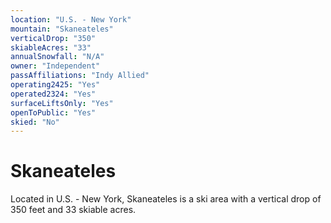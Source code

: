 ```yaml
---
location: "U.S. - New York"
mountain: "Skaneateles"
verticalDrop: "350"
skiableAcres: "33"
annualSnowfall: "N/A"
owner: "Independent"
passAffiliations: "Indy Allied"
operating2425: "Yes"
operated2324: "Yes"
surfaceLiftsOnly: "Yes"
openToPublic: "Yes"
skied: "No"
---
```


# Skaneateles

Located in U.S. - New York, Skaneateles is a ski area with a vertical drop of 350 feet and 33 skiable acres.